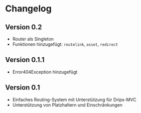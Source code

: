 # Changelog

## Version 0.2

 - Router als Singleton
 - Funktionen hinzugefügt: `routelink`, `asset`, `redirect`

## Version 0.1.1

 - Error404Exception hinzugefügt

## Version 0.1

 - Einfaches Routing-System mit Unterstützung für Drips-MVC
 - Unterstützung von Platzhaltern und Einschränkungen
